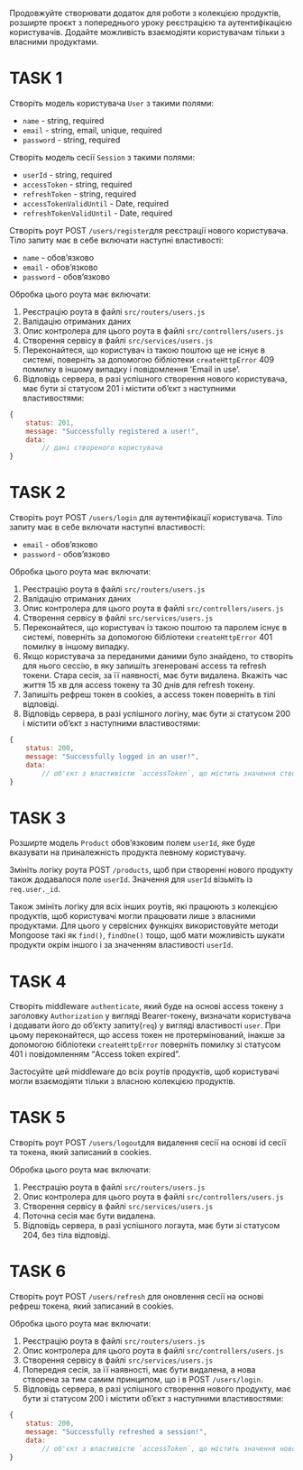Продовжуйте створювати додаток для роботи з колекцією продуктів, розширте проєкт з попереднього уроку реєстрацією та аутентифікацією користувачів. Додайте можливість взаємодіяти користувачам тільки з власними продуктами.

# TASK 1

Створіть модель користувача `User` з такими полями:

- `name` - string, required
- `email` - string, email, unique, required
- `password` - string, required

Створіть модель сесії `Session` з такими полями:

- `userId` - string, required
- `accessToken` - string, required
- `refreshToken` - string, required
- `accessTokenValidUntil` - Date, required
- `refreshTokenValidUntil` - Date, required

Створіть роут POST `/users/register`для реєстрації нового користувача. Тіло запиту має в себе включати наступні властивості:

- `name` - обов’язково
- `email` - обов’язково
- `password` - обов’язково

Обробка цього роута має включати:

1. Реєстрацію роута в файлі `src/routers/users.js`
2. Валідацію отриманих даних
3. Опис контролера для цього роута в файлі `src/controllers/users.js`
4. Створення сервісу в файлі `src/services/users.js`
5. Переконайтеся, що користувач із такою поштою ще не існує в системі, поверніть за допомогою бібліотеки `createHttpError` 409 помилку в іншому випадку і повідомлення 'Email in use’.
6. Відповідь сервера, в разі успішного створення нового користувача, має бути зі статусом 201 і містити об’єкт з наступними властивостями:

```javascript
{
	status: 201,
	message: "Successfully registered a user!",
	data:
		// дані створеного користувача
}
```

# TASK 2

Створіть роут POST `/users/login` для аутентифікації користувача. Тіло запиту має в себе включати наступні властивості:

- `email` - обовʼязково
- `password` - обовʼязково

Обробка цього роута має включати:

1. Реєстрацію роута в файлі `src/routers/users.js`
2. Валідацію отриманих даних
3. Опис контролера для цього роута в файлі `src/controllers/users.js`
4. Створення сервісу в файлі `src/services/users.js`
5. Переконайтеся, що користувач із такою поштою та паролем існує в системі, поверніть за допомогою бібліотеки `createHttpError` 401 помилку в іншому випадку.
6. Якщо користувача за переданими даними було знайдено, то створіть для нього сессію, в яку запишіть згенеровані access та refresh токени. Стара сесія, за її наявності, має бути видалена. Вкажіть час життя 15 хв для access токену та 30 днів для refresh токену.
7. Запишіть рефреш токен в cookies, а access токен поверніть в тілі відповіді.
8. Відповідь сервера, в разі успішного логіну, має бути зі статусом 200 і містити об’єкт з наступними властивостями:

```javascript
{
	status: 200,
	message: "Successfully logged in an user!",
	data:
		// об'єкт з властивістю `accessToken`, що містить значення створеного access токена
}
```

# TASK 3

Розширте модель `Product` обовʼязковим полем `userId`, яке буде вказувати на приналежність продукта певному користувачу.

Змініть логіку роута POST `/products`, щоб при створенні нового продукту також додавалося поле `userId`. Значення для `userId` візьміть із `req.user._id`.

Також змініть логіку для всіх інших роутів, які працюють з колекцією продуктів, щоб користувачі могли працювати лише з власними продуктами. Для цього у сервісних функціях використовуйте методи Mongoose такі як `find()`, `findOne()` тощо, щоб мати можливість шукати продукти окрім іншого і за значенням властивості `userId`.

# TASK 4

Створіть middleware `authenticate`, який буде на основі access токену з заголовку `Authorization` у вигляді Bearer-токену, визначати користувача і додавати його до обʼєкту запиту(`req`) у вигляді властивості `user`. При цьому переконайтеся, що access токен не протермінований, інакше за допомогою бібліотеки `createHttpError` поверніть помилку зі статусом 401 і повідомленням “Access token expired”.

Застосуйте цей middleware до всіх роутів продуктів, щоб користувачі могли взаємодіяти тільки з власною колекцією продуктів.

# TASK 5

Створіть роут POST `/users/logout`для видалення сесії на основі id сесії та токена, який записаний в cookies.

Обробка цього роута має включати:

1. Реєстрацію роута в файлі `src/routers/users.js`
2. Опис контролера для цього роута в файлі `src/controllers/users.js`
3. Створення сервісу в файлі `src/services/users.js`
4. Поточна сесія має бути видалена.
5. Відповідь сервера, в разі успішного логаута, має бути зі статусом 204, без тіла відповіді.

# TASK 6

Створіть роут POST `/users/refresh` для оновлення сесії на основі рефреш токена, який записаний в cookies.

Обробка цього роута має включати:

1. Реєстрацію роута в файлі `src/routers/users.js`
2. Опис контролера для цього роута в файлі `src/controllers/users.js`
3. Створення сервісу в файлі `src/services/users.js`
4. Попередня сесія, за її наявності, має бути видалена, а нова створена за тим самим принципом, що і в POST `/users/login`.
5. Відповідь сервера, в разі успішного створення нового продукту, має бути зі статусом 200 і містити об’єкт з наступними властивостями:

```javascript
{
	status: 200,
	message: "Successfully refreshed a session!",
	data:
		// об'єкт з властивістю `accessToken`, що містить значення новоствореного access токена
}
```
